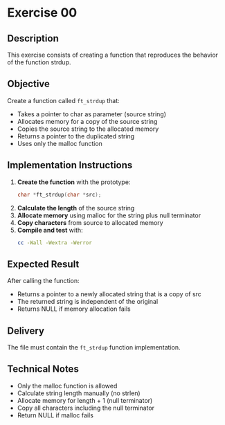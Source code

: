 # Exercise 00
## Description
This exercise consists of creating a function that reproduces the behavior of the function strdup.
## Objective
Create a function called `ft_strdup` that:
- Takes a pointer to char as parameter (source string)
- Allocates memory for a copy of the source string
- Copies the source string to the allocated memory
- Returns a pointer to the duplicated string
- Uses only the malloc function
## Implementation Instructions
1. **Create the function** with the prototype:
   ```c
   char *ft_strdup(char *src);
   ```
2. **Calculate the length** of the source string
3. **Allocate memory** using malloc for the string plus null terminator
4. **Copy characters** from source to allocated memory
5. **Compile and test** with:
   ```bash
   cc -Wall -Wextra -Werror
   ```
## Expected Result
After calling the function:
- Returns a pointer to a newly allocated string that is a copy of src
- The returned string is independent of the original
- Returns NULL if memory allocation fails
## Delivery
The file must contain the `ft_strdup` function implementation.
## Technical Notes
- Only the malloc function is allowed
- Calculate string length manually (no strlen)
- Allocate memory for length + 1 (null terminator)
- Copy all characters including the null terminator
- Return NULL if malloc fails
